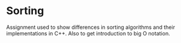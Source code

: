 # Sorting
Assignment used to show differences in sorting algorithms and their implementations in C++. Also to get introduction to big O notation.
